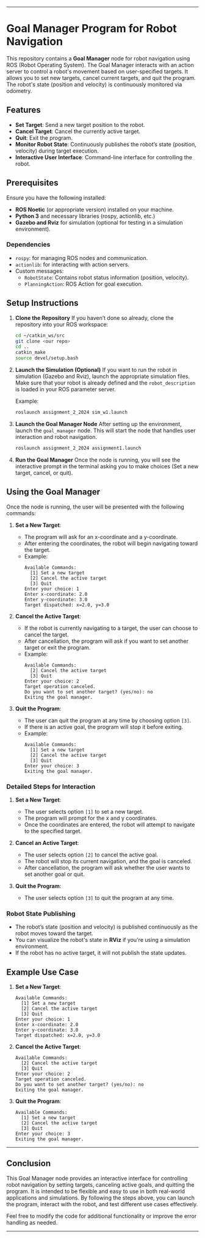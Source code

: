 
---

# Goal Manager Program for Robot Navigation

This repository contains a **Goal Manager** node for robot navigation using ROS (Robot Operating System). The Goal Manager interacts with an action server to control a robot's movement based on user-specified targets. It allows you to set new targets, cancel current targets, and quit the program. The robot's state (position and velocity) is continuously monitored via odometry.

## Features
- **Set Target**: Send a new target position to the robot.
- **Cancel Target**: Cancel the currently active target.
- **Quit**: Exit the program.
- **Monitor Robot State**: Continuously publishes the robot’s state (position, velocity) during target execution.
- **Interactive User Interface**: Command-line interface for controlling the robot.
  
## Prerequisites
Ensure you have the following installed:
- **ROS Noetic** (or appropriate version) installed on your machine.
- **Python 3** and necessary libraries (rospy, actionlib, etc.)
- **Gazebo and Rviz** for simulation (optional for testing in a simulation environment).
  
### Dependencies
- `rospy`: for managing ROS nodes and communication.
- `actionlib`: for interacting with action servers.
- Custom messages:
  - `RobotState`: Contains robot status information (position, velocity).
  - `PlanningAction`: ROS Action for goal execution.

## Setup Instructions

1. **Clone the Repository**
   If you haven’t done so already, clone the repository into your ROS workspace:
   
   ```bash
   cd ~/catkin_ws/src
   git clone <our repo>
   cd ..
   catkin_make
   source devel/setup.bash
   ```

2. **Launch the Simulation (Optional)**
   If you want to run the robot in simulation (Gazebo and Rviz), launch the appropriate simulation files. Make sure that your robot is already defined and the `robot_description` is loaded in your ROS parameter server.

   Example:
   ```bash
   roslaunch assignment_2_2024 sim_w1.launch
   ```

3. **Launch the Goal Manager Node**
   After setting up the environment, launch the `goal_manager` node. This will start the node that handles user interaction and robot navigation.

   ```bash
   roslaunch assignment_2_2024 assignment1.launch
   ```

4. **Run the Goal Manager**
   Once the node is running, you will see the interactive prompt in the terminal asking you to make choices (Set a new target, cancel, or quit).

## Using the Goal Manager

Once the node is running, the user will be presented with the following commands:

1. **Set a New Target**: 
   - The program will ask for an x-coordinate and a y-coordinate.
   - After entering the coordinates, the robot will begin navigating toward the target.
   - Example:
     ```plaintext
     Available Commands:
       [1] Set a new target
       [2] Cancel the active target
       [3] Quit
     Enter your choice: 1
     Enter x-coordinate: 2.0
     Enter y-coordinate: 3.0
     Target dispatched: x=2.0, y=3.0
     ```

2. **Cancel the Active Target**: 
   - If the robot is currently navigating to a target, the user can choose to cancel the target.
   - After cancellation, the program will ask if you want to set another target or exit the program.
   - Example:
     ```plaintext
     Available Commands:
       [2] Cancel the active target
       [3] Quit
     Enter your choice: 2
     Target operation canceled.
     Do you want to set another target? (yes/no): no
     Exiting the goal manager.
     ```

3. **Quit the Program**:
   - The user can quit the program at any time by choosing option `[3]`.
   - If there is an active goal, the program will stop it before exiting.
   - Example:
     ```plaintext
     Available Commands:
       [1] Set a new target
       [2] Cancel the active target
       [3] Quit
     Enter your choice: 3
     Exiting the goal manager.
     ```

### Detailed Steps for Interaction

1. **Set a New Target**:
   - The user selects option `[1]` to set a new target.
   - The program will prompt for the x and y coordinates.
   - Once the coordinates are entered, the robot will attempt to navigate to the specified target.

2. **Cancel an Active Target**:
   - The user selects option `[2]` to cancel the active goal.
   - The robot will stop its current navigation, and the goal is canceled.
   - After cancellation, the program will ask whether the user wants to set another goal or quit.

3. **Quit the Program**:
   - The user selects option `[3]` to quit the program at any time.

### Robot State Publishing

- The robot’s state (position and velocity) is published continuously as the robot moves toward the target.
- You can visualize the robot's state in **RViz** if you're using a simulation environment.
- If the robot has no active target, it will not publish the state updates.



## Example Use Case

1. **Set a New Target**:
   ```
   Available Commands:
     [1] Set a new target
     [2] Cancel the active target
     [3] Quit
   Enter your choice: 1
   Enter x-coordinate: 2.0
   Enter y-coordinate: 3.0
   Target dispatched: x=2.0, y=3.0
   ```

2. **Cancel the Active Target**:
   ```
   Available Commands:
     [2] Cancel the active target
     [3] Quit
   Enter your choice: 2
   Target operation canceled.
   Do you want to set another target? (yes/no): no
   Exiting the goal manager.
   ```

3. **Quit the Program**:
   ```
   Available Commands:
     [1] Set a new target
     [2] Cancel the active target
     [3] Quit
   Enter your choice: 3
   Exiting the goal manager.
   ```


---

## Conclusion

This Goal Manager node provides an interactive interface for controlling robot navigation by setting targets, canceling active goals, and quitting the program. It is intended to be flexible and easy to use in both real-world applications and simulations. By following the steps above, you can launch the program, interact with the robot, and test different use cases effectively.

Feel free to modify the code for additional functionality or improve the error handling as needed.

---
